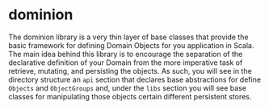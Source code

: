 # dominion

The dominion library is a very thin layer of base classes that provide
the basic framework for defining Domain Objects for you application in
Scala.  The main idea behind this library is to encourage the separation
of the declarative definition of your Domain from the more imperative
task of retrieve, mutating, and persisting the objects.  As such, you
will see in the directory structure an `api` section that declares base
abstractions for define `Objects` and `ObjectGroups` and, under the
`libs` section you will see base classes for manipulating those objects
certain different persistent stores.
